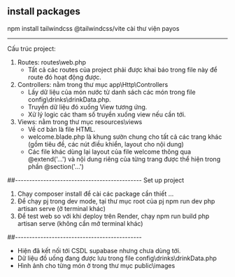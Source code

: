 ## install packages
npm install tailwindcss @tailwindcss/vite
cài thư viện payos

---------------------------------------------------------------------------------
Cấu trúc project:
1. Routes: routes\web.php
    - Tất cả các routes của project phải được khai báo trong file này để route đó hoạt động được.
2. Controllers: nằm trong thư mục app\Http\Controllers
    - Lấy dữ liệu của món nước từ danh sách các món trong file config\drinks\drinkData.php.
    - Truyền dữ liệu đó xuống View tương ứng.
    - Xử lý logic các tham số truyền xuống view nếu cần tới.
3. Views: nằm trong thư mục resources\views
    - Về cơ bản là file HTML.
    - welcome.blade.php là khung sườn chung cho tất cả các trang khác (gồm tiêu đề, các nút điều khiển, layout cho nội dung)
    - Các file khác dùng lại layout của file welcome thông qua @extend('...') và nội dung riêng của từng trang được thể hiện trong phần @section('...')

##---------------------------------------------
Set up project
1. Chạy composer install để cài các package cần thiết
...
2. Để chạy pj trong dev mode, tại thư mục root của pj
    npm run dev
    php artisan serve (ở terminal khác)
3. Để test web so với khi deploy trên Render, chạy
    npm run build
    php artisan serve (không cần mở terminal khác)


##---------------------------------------------
- Hiện đã kết nối tới CSDL supabase nhưng chưa dùng tới.
- Dữ liệu đồ uống đang được lưu trong file config\drinks\drinkData.php
- Hình ảnh cho từng món ở trong thư mục public\images 